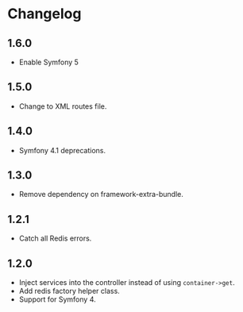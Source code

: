 # Changelog

## 1.6.0

- Enable Symfony 5

## 1.5.0

- Change to XML routes file.

## 1.4.0

- Symfony 4.1 deprecations.

## 1.3.0

- Remove dependency on framework-extra-bundle.

## 1.2.1

- Catch all Redis errors.

## 1.2.0

- Inject services into the controller instead of using `container->get`.
- Add redis factory helper class.
- Support for Symfony 4.
